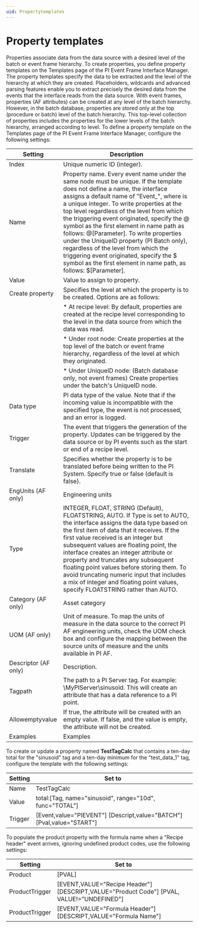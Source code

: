 ```yaml
---
uid: Propertytemplates
---
```


# Property templates

Properties associate data from the data source with a desired level of the batch or event frame hierarchy. To create properties, you define property templates on the Templates page of the PI Event Frame Interface Manager. The property templates specify the data to be extracted and the level of the hierarchy at which they are created. Placeholders, wildcards and advanced parsing features enable you to extract precisely the desired data from the events that the interface reads from the data source.
With event frames, properties (AF attributes) can be created at any level of the batch hierarchy. However, in the batch database, properties are stored only at the top (procedure or batch) level of the batch hierarchy. This top-level collection of properties includes the properties for the lower levels of the batch hierarchy, arranged according to level.
To define a property template on the Templates page of the PI Event Frame Interface Manager, configure the following settings:

| Setting | Description |
| ------- | ----------- |
| Index | Unique numeric ID (integer). |
| Name | Property name. Every event name under the same node must be unique. If the template does not define a name, the interface assigns a default name of "Event_<n>", where <n> is a unique integer. To write properties at the top level regardless of the level from which the triggering event originated, specify the @ symbol as the first element in name path as follows: @\[Parameter]. To write properties under the UniqueID property (PI Batch only), regardless of the level from which the triggering event originated, specify the $ symbol as the first element in name path, as follows: $\[Parameter].|
| Value | Value to assign to property. |
| Create property | Specifies the level at which the property is to be created. Options are as follows: |
|   |  * At recipe level: By default, properties are created at the recipe level corresponding to the level in the data source from which the data was read. |
|   |  * Under root node: Create properties at the top level of the batch or event frame hierarchy, regardless of the level at which they originated.
|   |  * Under UniqueID node: (Batch database only, not event frames) Create properties under the batch's UniqueID node. |
| Data type | PI data type of the value. Note that if the incoming value is incompatible with the specified type, the event is not processed, and an error is logged. |
| Trigger | The event that triggers the generation of the property. Updates can be triggered by the data source or by PI events such as the start or end of a recipe level. |
| Translate | Specifies whether the property is to be translated before being written to the PI System. Specify true or false (default is false). |
| EngUnits (AF only) | Engineering units |
| Type | INTEGER, FLOAT, STRING (Default), FLOATSTRING, AUTO. If Type is set to AUTO, the interface assigns the data type based on the first item of data that it receives. If the first value received is an integer but subsequent values are floating point, the interface creates an integer attribute or property and truncates any subsequent floating point values before storing them. To avoid truncating numeric input that includes a mix of integer and floating point values, specify FLOATSTRING rather than AUTO. |
| Category (AF only) | Asset category |
| UOM (AF only) | Unit of measure. To map the units of measure in the data source to the correct PI AF engineering units, check the UOM check box and configure the mapping between the source units of measure and the units available in PI AF. |
| Descriptor (AF only) | Description. |
| Tagpath | The path to a PI Server tag. For example: \\MyPIServer\sinusoid. This will create an attribute that has a data reference to a PI point. |
| Allowemptyvalue | If true, the attribute will be created with an empty value. If false, and the value is empty, the attribute will not be created. |
| Examples | Examples |

To create or update a property named **TestTagCalc** that contains a ten-day total for the "sinusoid" tag and a ten-day minimum for the "test_data_1" tag, configure the template with the following settings:

| Setting | Set to |
| ------- | ------ |
| Name | TestTagCalc |
| Value | total:[Tag, name="sinusoid", range="10d", func="TOTAL"] |
| Trigger | [Event,value="PIEVENT"] [Descript,value="BATCH"] [Pval,value="START"] |

To populate the product property with the formula name when a "Recipe header" event arrives, ignoring undefined product codes, use the following settings:

| Setting | Set to |
| ------- | ------ |
| Product | [PVAL] |
| ProductTrigger | [EVENT,VALUE="Recipe Header"] [DESCRIPT,VALUE="Product Code"] [PVAL, VALUE!="UNDEFINED"] |
| ProductTrigger | [EVENT,VALUE="Formula Header"] [DESCRIPT,VALUE="Formula Name"] |